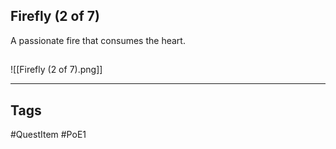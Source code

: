 ## Firefly (2 of 7)
A passionate fire that consumes the heart.
## 
![[Firefly (2 of 7).png]]

---
## Tags
#QuestItem
#PoE1